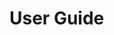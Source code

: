 # User Guide




<!--stackedit_data:
eyJoaXN0b3J5IjpbOTQxMzI5OTg0LC0zMDU0MDIyMTYsMTQ1NT
A4OTA5MCwxODg3ODAxNDk4LC00NjcwNDA5MTAsLTE5NTc5NDcz
MzcsLTEyMTkwODI5NDMsLTExMzgyMzcyNzcsMTUwNDA4MTEyOS
wtMTExNzU2NzAxNywtMTg0MzQ5ODE3Nl19
-->